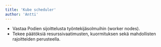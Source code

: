 ```yaml
---
title: 'Kube scheduler'
author: 'Antti'
---
```


- Vastaa Podien sijoittelusta työntekijäsolmuihin (worker nodes).  
- Tekee päätöksiä resurssivaatimusten, kuormituksen sekä mahdollisten rajoitteiden perusteella.